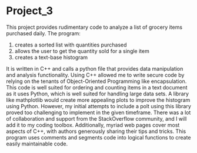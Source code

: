 # Project_3
This project provides rudimentary code to analyze a list of grocery items purchased daily. The program: 
  1.	creates a sorted list with quantities purchased
  2.	allows the user to get the quantity sold for a single item
  3.	creates a text-base histogram

It is written in C++ and calls a python file that provides data manipulation and analysis functionality. Using C++ allowed me to write secure code by relying on the tenants of Object-Oriented Programming like encapsulation. This code is well suited for ordering and counting items in a text document as it uses Python, which is well suited for handling large data sets. A library like mathplotlib would create more appealing plots to improve the histogram using Python. However, my initial attempts to include a polt using this library proved too challenging to implement in the given timeframe. There was a lot of collaboration and support from the StackOverflow community, and I will add it to my coding toolbox. Additionally, myriad web pages cover most aspects of C++, with authors generously sharing their tips and tricks. This program uses comments and segments code into logical functions to create easily maintainable code. 
